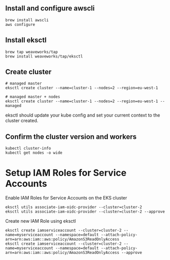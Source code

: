 ## Install and configure awscli
```shell
brew install awscli
aws configure
```

## Install eksctl
```shell
brew tap weaveworks/tap
brew install weaveworks/tap/eksctl
```

## Create cluster
```shell
# managed master
eksctl create cluster --name=cluster-1 --nodes=2 --region=eu-west-1

# managed master + nodes
eksctl create cluster --name=cluster-1 --nodes=2 --region=eu-west-1 --managed
```

eksctl should update your kube config and set your current context to the cluster created.

## Confirm the cluster version and workers
```shell
kubectl cluster-info
kubectl get nodes -o wide
```

# Setup IAM Roles for Service Accounts

Enable IAM Roles for Service Accounts on the EKS cluster

```
eksctl utils associate-iam-oidc-provider --cluster=cluster-2
eksctl utils associate-iam-oidc-provider --cluster=cluster-2 --approve
```

Create new IAM Role using eksctl
```
eksctl create iamserviceaccount --cluster=cluster-2 --name=myserviceaccount --namespace=default --attach-policy-arn=arn:aws:iam::aws:policy/AmazonS3ReadOnlyAccess
eksctl create iamserviceaccount --cluster=cluster-2 --name=myserviceaccount --namespace=default --attach-policy-arn=arn:aws:iam::aws:policy/AmazonS3ReadOnlyAccess --approve
```

